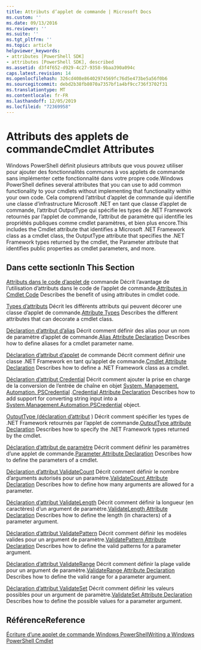 ```yaml
---
title: Attributs d’applet de commande | Microsoft Docs
ms.custom: ''
ms.date: 09/13/2016
ms.reviewer: ''
ms.suite: ''
ms.tgt_pltfrm: ''
ms.topic: article
helpviewer_keywords:
- attributes [PowerShell SDK]
- attributes [PowerShell SDK], described
ms.assetid: d3f4f652-d929-4c27-9358-9baa390a094c
caps.latest.revision: 14
ms.openlocfilehash: 326cd408e86402974569fc76d5e473be5a56f0b6
ms.sourcegitcommit: debd2b38fb8070a7357bf1a4bf9cc736f3702f31
ms.translationtype: MT
ms.contentlocale: fr-FR
ms.lasthandoff: 12/05/2019
ms.locfileid: "72369958"
---
```

# <a name="cmdlet-attributes"></a><span data-ttu-id="4e945-102">Attributs des applets de commande</span><span class="sxs-lookup"><span data-stu-id="4e945-102">Cmdlet Attributes</span></span>

<span data-ttu-id="4e945-103">Windows PowerShell définit plusieurs attributs que vous pouvez utiliser pour ajouter des fonctionnalités communes à vos applets de commande sans implémenter cette fonctionnalité dans votre propre code.</span><span class="sxs-lookup"><span data-stu-id="4e945-103">Windows PowerShell defines several attributes that you can use to add common functionality to your cmdlets without implementing that functionality within your own code.</span></span> <span data-ttu-id="4e945-104">Cela comprend l’attribut d’applet de commande qui identifie une classe d’infrastructure Microsoft .NET en tant que classe d’applet de commande, l’attribut OutputType qui spécifie les types de .NET Framework retournés par l’applet de commande, l’attribut de paramètre qui identifie les propriétés publiques comme cmdlet paramètres, et bien plus encore.</span><span class="sxs-lookup"><span data-stu-id="4e945-104">This includes the Cmdlet attribute that identifies a Microsoft .NET Framework class as a cmdlet class, the OutputType attribute that specifies the .NET Framework types returned by the cmdlet, the Parameter attribute that identifies public properties as cmdlet parameters, and more.</span></span>

## <a name="in-this-section"></a><span data-ttu-id="4e945-105">Dans cette section</span><span class="sxs-lookup"><span data-stu-id="4e945-105">In This Section</span></span>

<span data-ttu-id="4e945-106">[Attributs dans le code d’applet de](./attributes-in-cmdlet-code.md) commande Décrit l’avantage de l’utilisation d’attributs dans le code de l’applet de commande.</span><span class="sxs-lookup"><span data-stu-id="4e945-106">[Attributes in Cmdlet Code](./attributes-in-cmdlet-code.md) Describes the benefit of using attributes in cmdlet code.</span></span>

<span data-ttu-id="4e945-107">[Types d’attributs](./attribute-types.md) Décrit les différents attributs qui peuvent décorer une classe d’applet de commande.</span><span class="sxs-lookup"><span data-stu-id="4e945-107">[Attribute Types](./attribute-types.md) Describes the different attributes that can decorate a cmdlet class.</span></span>

<span data-ttu-id="4e945-108">[Déclaration d’attribut d’alias](./alias-attribute-declaration.md) Décrit comment définir des alias pour un nom de paramètre d’applet de commande.</span><span class="sxs-lookup"><span data-stu-id="4e945-108">[Alias Attribute Declaration](./alias-attribute-declaration.md) Describes how to define aliases for a cmdlet parameter name.</span></span>

<span data-ttu-id="4e945-109">[Déclaration d’attribut d’applet](./cmdlet-attribute-declaration.md) de commande Décrit comment définir une classe .NET Framework en tant qu’applet de commande.</span><span class="sxs-lookup"><span data-stu-id="4e945-109">[Cmdlet Attribute Declaration](./cmdlet-attribute-declaration.md) Describes how to define a .NET Framework class as a cmdlet.</span></span>

<span data-ttu-id="4e945-110">[Déclaration d’attribut Credential](./credential-attribute-declaration.md) Décrit comment ajouter la prise en charge de la conversion de l’entrée de chaîne en objet [System. Management. Automation. PSCredential](/dotnet/api/System.Management.Automation.PSCredential) .</span><span class="sxs-lookup"><span data-stu-id="4e945-110">[Credential Attribute Declaration](./credential-attribute-declaration.md) Describes how to add support for converting string input into a [System.Management.Automation.PSCredential](/dotnet/api/System.Management.Automation.PSCredential) object.</span></span>

<span data-ttu-id="4e945-111">[OutputType (déclaration d’attribut](./outputtype-attribute-declaration.md) ) Décrit comment spécifier les types de .NET Framework retournés par l’applet de commande.</span><span class="sxs-lookup"><span data-stu-id="4e945-111">[OutputType attribute Declaration](./outputtype-attribute-declaration.md) Describes how to specify the .NET Framework types returned by the cmdlet.</span></span>

<span data-ttu-id="4e945-112">[Déclaration d’attribut de paramètre](./parameter-attribute-declaration.md) Décrit comment définir les paramètres d’une applet de commande.</span><span class="sxs-lookup"><span data-stu-id="4e945-112">[Parameter Attribute Declaration](./parameter-attribute-declaration.md) Describes how to define the parameters of a cmdlet.</span></span>

<span data-ttu-id="4e945-113">[Déclaration d’attribut ValidateCount](./validatecount-attribute-declaration.md) Décrit comment définir le nombre d’arguments autorisés pour un paramètre.</span><span class="sxs-lookup"><span data-stu-id="4e945-113">[ValidateCount Attribute Declaration](./validatecount-attribute-declaration.md) Describes how to define how many arguments are allowed for a parameter.</span></span>

<span data-ttu-id="4e945-114">[Déclaration d’attribut ValidateLength](./validatelength-attribute-declaration.md) Décrit comment définir la longueur (en caractères) d’un argument de paramètre.</span><span class="sxs-lookup"><span data-stu-id="4e945-114">[ValidateLength Attribute Declaration](./validatelength-attribute-declaration.md) Describes how to define the length (in characters) of a parameter argument.</span></span>

<span data-ttu-id="4e945-115">[Déclaration d’attribut ValidatePattern](./validatepattern-attribute-declaration.md) Décrit comment définir les modèles valides pour un argument de paramètre.</span><span class="sxs-lookup"><span data-stu-id="4e945-115">[ValidatePattern Attribute Declaration](./validatepattern-attribute-declaration.md) Describes how to define the valid patterns for a parameter argument.</span></span>

<span data-ttu-id="4e945-116">[Déclaration d’attribut ValidateRange](./validaterange-attribute-declaration.md) Décrit comment définir la plage valide pour un argument de paramètre.</span><span class="sxs-lookup"><span data-stu-id="4e945-116">[ValidateRange Attribute Declaration](./validaterange-attribute-declaration.md) Describes how to define the valid range for a parameter argument.</span></span>

<span data-ttu-id="4e945-117">[Déclaration d’attribut ValidateSet](./validateset-attribute-declaration.md) Décrit comment définir les valeurs possibles pour un argument de paramètre.</span><span class="sxs-lookup"><span data-stu-id="4e945-117">[ValidateSet Attribute Declaration](./validateset-attribute-declaration.md) Describes how to define the possible values for a parameter argument.</span></span>

## <a name="reference"></a><span data-ttu-id="4e945-118">Référence</span><span class="sxs-lookup"><span data-stu-id="4e945-118">Reference</span></span>

[<span data-ttu-id="4e945-119">Écriture d’une applet de commande Windows PowerShell</span><span class="sxs-lookup"><span data-stu-id="4e945-119">Writing a Windows PowerShell Cmdlet</span></span>](./writing-a-windows-powershell-cmdlet.md)
